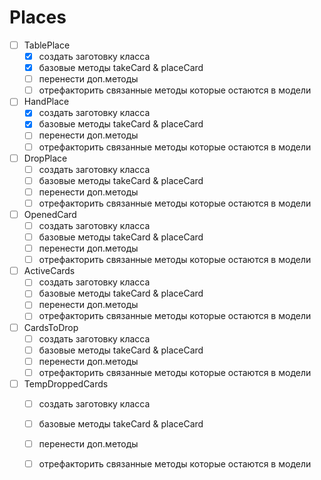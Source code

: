
# Places
- [ ] TablePlace
    - [X] создать заготовку класса
    - [X] базовые методы takeCard & placeCard
    - [ ] перенести доп.методы
    - [ ] отрефакторить связанные методы которые остаются в модели

- [ ] HandPlace
    - [X] создать заготовку класса
    - [X] базовые методы takeCard & placeCard
    - [ ] перенести доп.методы
    - [ ] отрефакторить связанные методы которые остаются в модели

- [ ] DropPlace
    - [ ] создать заготовку класса
    - [ ] базовые методы takeCard & placeCard
    - [ ] перенести доп.методы
    - [ ] отрефакторить связанные методы которые остаются в модели

- [ ] OpenedCard
    - [ ] создать заготовку класса
    - [ ] базовые методы takeCard & placeCard
    - [ ] перенести доп.методы
    - [ ] отрефакторить связанные методы которые остаются в модели

- [ ] ActiveCards
    - [ ] создать заготовку класса
    - [ ] базовые методы takeCard & placeCard
    - [ ] перенести доп.методы
    - [ ] отрефакторить связанные методы которые остаются в модели
- [ ] CardsToDrop
    - [ ] создать заготовку класса
    - [ ] базовые методы takeCard & placeCard
    - [ ] перенести доп.методы
    - [ ] отрефакторить связанные методы которые остаются в модели

- [ ] TempDroppedCards
    - [ ] создать заготовку класса
    - [ ] базовые методы takeCard & placeCard
    - [ ] перенести доп.методы
    - [ ] отрефакторить связанные методы которые остаются в модели



